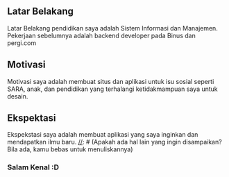 [//]: # (Ceritakan sedikit tentang latar belakangmu seperti pendidikan terakhir atau pekerjaan sebelumnya)
## Latar Belakang
Latar Belakang pendidikan saya adalah Sistem Informasi dan Manajemen. Pekerjaan sebelumnya adalah backend developer pada Binus dan pergi.com

[//]: # (Motivasi apa yang mendorongmu untuk ikut program coding bootcamp di Hacktiv8?)
## Motivasi
Motivasi saya adalah membuat situs dan aplikasi untuk isu sosial seperti SARA, anak, dan pendidikan yang terhalangi ketidakmampuan saya untuk desain.
 
[//]: # (Beri tahu kami, apa yang ingin kamu dapatkan di Hacktiv8 dan apa yang ingin kamu capai setelah lulus dari sini?)
## Ekspektasi
Ekspekstasi saya adalah membuat aplikasi yang saya inginkan dan mendapatkan ilmu baru.
[//]: # (Apakah ada hal lain yang ingin disampaikan? Bila ada, kamu bebas untuk menuliskannya)
### Salam Kenal :D 
